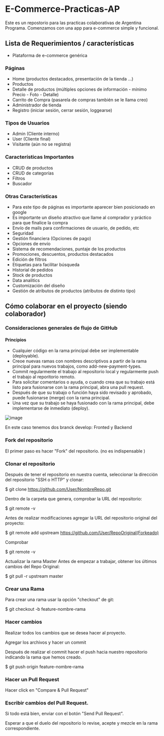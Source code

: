 # E-Commerce-Practicas-AP
Este es un repostorio para las practicas colaborativas de Argentina Programa. Comenzamos con una app para e-commerce simple y funcional.

## Lista de Requerimientos / características

* Plataforma de e-commerce genérica  

### Páginas
* Home (productos destacados, presentación de la tienda ...)
* Productos
* Detalle de productos (múltiples opciones de información - mínimo Precio - Foto - Detalle)
* Carrito de Compra (pasarela de compras también se le llama creo)
* Administrador de tienda
* Registro (iniciar sesión, cerrar sesión, loggearse)

### Tipos de Usuarios
* Admin (Cliente interno)
* User (Cliente final)
* Visitante (aún no se registra)

### Características Importantes
* CRUD de productos
* CRUD de categorías
* Filtros
* Buscador

### Otras Características
* Para este tipo de páginas es importante aparecer bien posicionado en google
* Es importante un diseño atractivo que llame al comprador y práctico para que finalice la compra 
* Envío de mails para confirmaciones de usuario, de pedido, etc
* Seguridad
* Gestión financiera (Opciones de pago)
* Opciones de envío 
* Sistema de recomendaciones, puntaje de los productos
* Promociones, descuentos, productos destacados
* Edición de filtros
* Etiquetas para facilitar búsqueda
* Historial de pedidos
* Stock de productos
* Data analitics
* Customización del diseño
* Gestión de atributos de productos (atributos de distinto tipo)

## Cómo colaborar en el proyecto (siendo colaborador)

### Consideraciones generales de flujo de GitHub
#### Principios

* Cualquier código en la rama principal debe ser implementable (deployable).
* Creoe nuevas ramas con nombres descriptivos a partir de la rama principal para nuevos trabajos, como add-new-payment-types.
* Commit regularmente el trabajo al repositorio local y regularmente push el trabajo al reporitorio remoto.
* Para solicitar comentarios o ayuda, o cuando crea que su trabajo está listo para fusionarse con la rama principal, abra una  pull request.
* Después de que su trabajo o función haya sido revisado y aprobado, puede fusionarse (merge) con la rama principal.
* Una vez que su trabajo se haya fusionado con la rama principal, debe implementarse de inmediato (deploy).

![image](https://user-images.githubusercontent.com/76185921/194557412-04c89fc3-e3a6-43a9-834b-bc6d8daf2ceb.png)


En este caso tenemos dos branck develop: Fronted y Backend


### Fork del repositorio
El primer paso es hacer "Fork" del repositorio. (no es indispensable )

### Clonar el repositorio
Después de tener el repositorio en nuestra cuenta, seleccionar la dirección del repositorio "SSH o HTTP" y clonar:

$ git clone https://github.com/User/NombreRepo.git

Dentro de la carpeta que genera, comprobar la URL del repositorio:

$ git remote -v

Antes de realizar modificaciones agregar la URL del repositorio original del proyecto:

$ git remote add upstream https://github.com/User/RepoOriginal(Forkeado)

Comprobar

$ git remote -v

Actualizar la rama Master
Antes de empezar a trabajar, obtener los últimos cambios del Repo Original:

$ git pull -r upstream master

### Crear una Rama
Para crear una rama usar la opción "checkout" de git:

$ git checkout -b feature-nombre-rama

### Hacer cambios
Realizar todos los cambios que se desea hacer al proyecto.

Agregar los archivos y hacer un commit

Después de realizar el commit hacer el push hacia nuestro repositorio indicando la rama que hemos creado.

$ git push origin feature-nombre-rama

### Hacer un Pull Request
Hacer click en "Compare & Pull Request"

### Escribir cambios del Pull Request.

Si todo está bien, enviar con el botón "Send Pull Request".

Esperar a que el duelo del repositorio lo revise, acepte y mezcle en la rama correspondiente.
